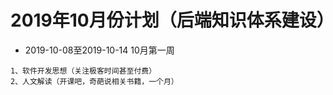 # 2019年10月份计划（后端知识体系建设）
-  2019-10-08至2019-10-14 10月第一周

```
1、软件开发思想（关注极客时间甚至付费）
2、人文解读（开课吧，奇葩说相关书籍，一个月）
```
